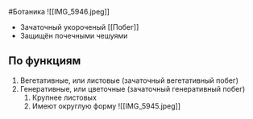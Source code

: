 #Ботаника 
![[IMG_5946.jpeg]]
- Зачаточный укороченый [[Побег]]
- Защищён почечными чешуями 
## По функциям
1. Вегетативные, или листовые (зачаточный вегетативный побег)
2. Генеративные, или цветочные (зачаточный генеративный побег)
    1. Крупнее листовых
    2. Имеют округлую форму 
![[IMG_5945.jpeg]]